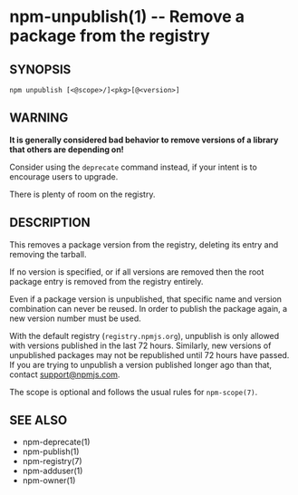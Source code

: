 npm-unpublish(1) -- Remove a package from the registry
======================================================

## SYNOPSIS

    npm unpublish [<@scope>/]<pkg>[@<version>]

## WARNING

**It is generally considered bad behavior to remove versions of a library
that others are depending on!**

Consider using the `deprecate` command
instead, if your intent is to encourage users to upgrade.

There is plenty of room on the registry.

## DESCRIPTION

This removes a package version from the registry, deleting its
entry and removing the tarball.

If no version is specified, or if all versions are removed then
the root package entry is removed from the registry entirely.

Even if a package version is unpublished, that specific name and
version combination can never be reused.  In order to publish the
package again, a new version number must be used.

With the default registry (`registry.npmjs.org`), unpublish is
only allowed with versions published in the last 72 hours.  Similarly,
new versions of unpublished packages may not be republished until 72 hours
have passed. If you are trying to unpublish a version published longer
ago than that, contact support@npmjs.com.

The scope is optional and follows the usual rules for `npm-scope(7)`.

## SEE ALSO

* npm-deprecate(1)
* npm-publish(1)
* npm-registry(7)
* npm-adduser(1)
* npm-owner(1)
